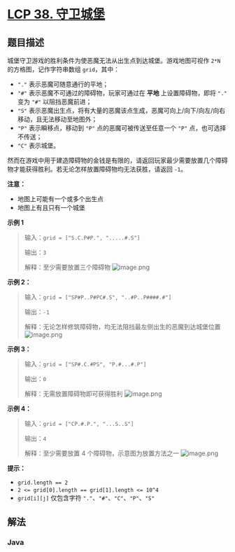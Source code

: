 # [LCP 38. 守卫城堡](https://leetcode.cn/problems/7rLGCR)

## 题目描述



城堡守卫游戏的胜利条件为使恶魔无法从出生点到达城堡。游戏地图可视作 `2*N` 的方格图，记作字符串数组 `grid`，其中：

-   `"."` 表示恶魔可随意通行的平地；
-   `"#"` 表示恶魔不可通过的障碍物，玩家可通过在 **平地** 上设置障碍物，即将 `"."` 变为 `"#"` 以阻挡恶魔前进；
-   `"S"` 表示恶魔出生点，将有大量的恶魔该点生成，恶魔可向上/向下/向左/向右移动，且无法移动至地图外；
-   `"P"` 表示瞬移点，移动到 `"P"` 点的恶魔可被传送至任意一个 `"P"` 点，也可选择不传送；
-   `"C"` 表示城堡。

然而在游戏中用于建造障碍物的金钱是有限的，请返回玩家最少需要放置几个障碍物才能获得胜利。若无论怎样放置障碍物均无法获胜，请返回 `-1`。

**注意：**

-   地图上可能有一个或多个出生点
-   地图上有且只有一个城堡

**示例 1**

> 输入：`grid = ["S.C.P#P.", ".....#.S"]`
>
> 输出：`3`
>
> 解释：至少需要放置三个障碍物
> ![image.png](https://fastly.jsdelivr.net/gh/doocs/leetcode@main/lcp/LCP%2038.%20守卫城堡/images/1614828255-uuNdNJ-image.png)

**示例 2：**

> 输入：`grid = ["SP#P..P#PC#.S", "..#P..P####.#"]`
>
> 输出：`-1`
>
> 解释：无论怎样修筑障碍物，均无法阻挡最左侧出生的恶魔到达城堡位置
> ![image.png](https://fastly.jsdelivr.net/gh/doocs/leetcode@main/lcp/LCP%2038.%20守卫城堡/images/1614828208-oFlpVs-image.png)

**示例 3：**

> 输入：`grid = ["SP#.C.#PS", "P.#...#.P"]`
>
> 输出：`0`
>
> 解释：无需放置障碍物即可获得胜利
> ![image.png](https://fastly.jsdelivr.net/gh/doocs/leetcode@main/lcp/LCP%2038.%20守卫城堡/images/1614828242-oveClu-image.png)

**示例 4：**

> 输入：`grid = ["CP.#.P.", "...S..S"]`
>
> 输出：`4`
>
> 解释：至少需要放置 4 个障碍物，示意图为放置方法之一
> ![image.png](https://fastly.jsdelivr.net/gh/doocs/leetcode@main/lcp/LCP%2038.%20守卫城堡/images/1614828218-sIAYkb-image.png)

**提示：**

-   `grid.length == 2`
-   `2 <= grid[0].length == grid[1].length <= 10^4`
-   `grid[i][j]` 仅包含字符 `"."`、`"#"`、`"C"`、`"P"`、`"S"`

## 解法

### **Java**

```java

```
